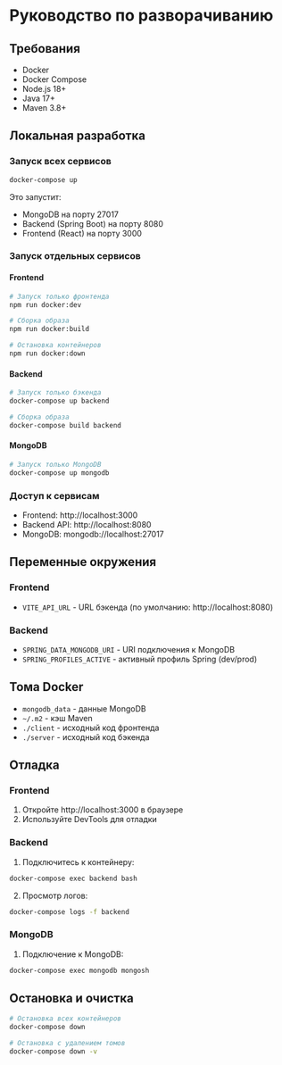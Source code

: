 # Руководство по разворачиванию

## Требования

- Docker
- Docker Compose
- Node.js 18+
- Java 17+
- Maven 3.8+

## Локальная разработка

### Запуск всех сервисов

```bash
docker-compose up
```

Это запустит:
- MongoDB на порту 27017
- Backend (Spring Boot) на порту 8080
- Frontend (React) на порту 3000

### Запуск отдельных сервисов

#### Frontend

```bash
# Запуск только фронтенда
npm run docker:dev

# Сборка образа
npm run docker:build

# Остановка контейнеров
npm run docker:down
```

#### Backend

```bash
# Запуск только бэкенда
docker-compose up backend

# Сборка образа
docker-compose build backend
```

#### MongoDB

```bash
# Запуск только MongoDB
docker-compose up mongodb
```

### Доступ к сервисам

- Frontend: http://localhost:3000
- Backend API: http://localhost:8080
- MongoDB: mongodb://localhost:27017

## Переменные окружения

### Frontend

- `VITE_API_URL` - URL бэкенда (по умолчанию: http://localhost:8080)

### Backend

- `SPRING_DATA_MONGODB_URI` - URI подключения к MongoDB
- `SPRING_PROFILES_ACTIVE` - активный профиль Spring (dev/prod)

## Тома Docker

- `mongodb_data` - данные MongoDB
- `~/.m2` - кэш Maven
- `./client` - исходный код фронтенда
- `./server` - исходный код бэкенда

## Отладка

### Frontend

1. Откройте http://localhost:3000 в браузере
2. Используйте DevTools для отладки

### Backend

1. Подключитесь к контейнеру:
```bash
docker-compose exec backend bash
```

2. Просмотр логов:
```bash
docker-compose logs -f backend
```

### MongoDB

1. Подключение к MongoDB:
```bash
docker-compose exec mongodb mongosh
```

## Остановка и очистка

```bash
# Остановка всех контейнеров
docker-compose down

# Остановка с удалением томов
docker-compose down -v
``` 